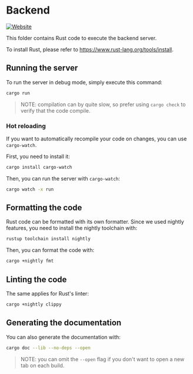 # Backend

[![Website](https://img.shields.io/website?label=documentation&up_message=online&url=https%3A%2F%2Fade-scheduler.github.io%2FADE-Scheduler)](https://ade-scheduler.github.io/ADE-Scheduler)

This folder contains Rust code to execute the backend server.

To install Rust, please refer to <https://www.rust-lang.org/tools/install>.

## Running the server

To run the server in debug mode, simply execute this command:

```bash
cargo run
```

> NOTE: compilation can by quite slow,
so prefer using `cargo check` to verify that the code compile.

### Hot reloading

If you want to automatically recompile your code on changes, you can use
`cargo-watch`.

First, you need to install it:

```bash
cargo install cargo-watch
```

Then, you can run the server with `cargo-watch`:

```bash
cargo watch -x run
```

## Formatting the code

Rust code can be formatted with its own formatter. Since we used nightly features,
you need to install the nightly toolchain with:

```bash
rustup toolchain install nightly
```

Then, you can format the code with:

```bash
cargo +nightly fmt
```

## Linting the code

The same applies for Rust's linter:

```bash
cargo +nightly clippy
```

## Generating the documentation

You can also generate the documentation with:

```bash
cargo doc --lib --no-deps --open
```

> NOTE: you can omit the `--open` flag if you don't want to open a new tab on
each build.
